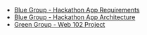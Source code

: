 - [Blue Group - Hackathon App Requirements](HackathonAppRequirements.md)
- [Blue Group - Hackathon App Architecture](ArchitectureNotes.md)
- [Green Group - Web 102 Project](GreenGroup/Web102Project.md)